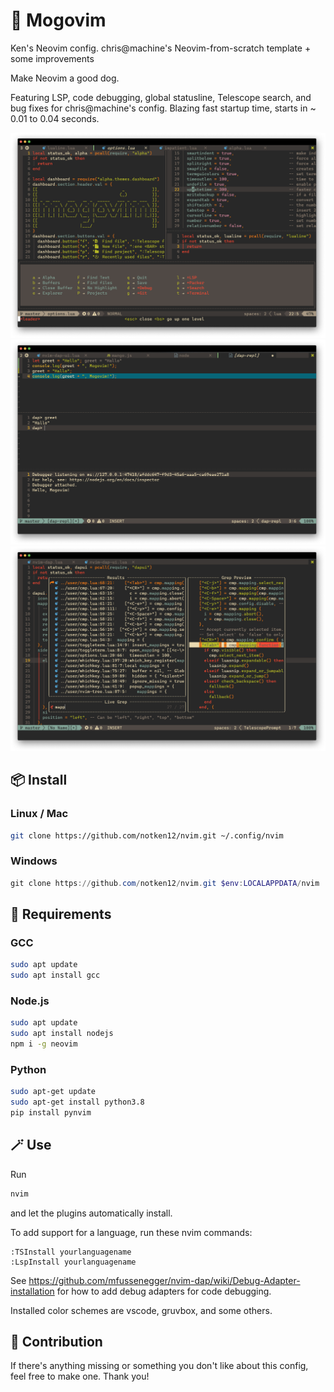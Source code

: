 # 🥭 Mogovim

Ken's Neovim config.
chris@machine's Neovim-from-scratch template + some improvements

Make Neovim a good dog.

Featuring LSP, code debugging, global statusline, Telescope search, and bug fixes for chris@machine's config.
Blazing fast startup time, starts in ~ 0.01 to 0.04 seconds.

![Editing](screenshots/editing.png)
![Debugger](screenshots/debugger.png)
![Telescope search](screenshots/telescope.png)

## 📦 Install

### Linux / Mac

```bash
git clone https://github.com/notken12/nvim.git ~/.config/nvim
```

### Windows

```powershell
git clone https://github.com/notken12/nvim.git $env:LOCALAPPDATA/nvim
```

## 📃 Requirements

### GCC

```bash
sudo apt update
sudo apt install gcc
```

### Node.js

```bash
sudo apt update
sudo apt install nodejs
npm i -g neovim
```

### Python

```bash
sudo apt-get update
sudo apt-get install python3.8
pip install pynvim
```

## 🪄 Use

Run

```bash
nvim
```

and let the plugins automatically install.

To add support for a language, run these nvim commands:

```
:TSInstall yourlanguagename
:LspInstall yourlanguagename
```

See https://github.com/mfussenegger/nvim-dap/wiki/Debug-Adapter-installation for how to add debug adapters for code debugging.

Installed color schemes are vscode, gruvbox, and some others.

## 💞 Contribution

If there's anything missing or something you don't like about this config, feel free to make one. Thank you!
